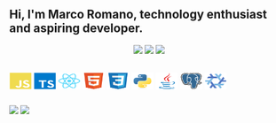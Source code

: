 ## Hi, I'm Marco Romano, technology enthusiast and aspiring developer.

<div align="center">
  
![](https://github-readme-streak-stats.herokuapp.com/?user=m-romano&theme=dracula&hide_border=false) ![](https://github-readme-stats.vercel.app/api?username=m-romano&theme=dracula&hide_border=false&include_all_commits=false&count_private=false) ![](https://github-readme-stats.vercel.app/api/top-langs/?username=m-romano&theme=dracula&hide_border=false&include_all_commits=false&count_private=false&layout=compact)
  
</div>

<div style="display: inline_block"><br>
  
  <img align="center" alt="Romano-Js" height="30" width="40" src="https://raw.githubusercontent.com/devicons/devicon/master/icons/javascript/javascript-plain.svg">
  <img align="center" alt="Romano-Ts" height="30" width="40" src="https://raw.githubusercontent.com/devicons/devicon/master/icons/typescript/typescript-plain.svg">
  <img align="center" alt="Romano-React" height="30" width="40" src="https://raw.githubusercontent.com/devicons/devicon/master/icons/react/react-original.svg">
  <img align="center" alt="Romano-HTML" height="30" width="40" src="https://raw.githubusercontent.com/devicons/devicon/master/icons/html5/html5-original.svg">
  <img align="center" alt="Romano-CSS" height="30" width="40" src="https://raw.githubusercontent.com/devicons/devicon/master/icons/css3/css3-original.svg">
  <img align="center" alt="Romano-Python" height="30" width="40" src="https://raw.githubusercontent.com/devicons/devicon/master/icons/python/python-original.svg">
  <img align="center" alt="Romano-Java" height="30" width="40" src="https://raw.githubusercontent.com/devicons/devicon/master/icons/java/java-original.svg">
    <img align="center" alt="Romano-PsSQL" height="30" width="40" src="https://raw.githubusercontent.com/devicons/devicon/master/icons/postgresql/postgresql-original.svg">
  <img align="center" alt="Romano-NixOS" height="30" width="40" src="https://raw.githubusercontent.com/devicons/devicon/master/icons/nixos/nixos-original.svg">
  
</div>

  ##
 
<div> 
  <a href = "mailto:mromanode@gmail.com"><img src="https://img.shields.io/badge/-Gmail-%23333?style=for-the-badge&logo=gmail&logoColor=white" target="_blank"></a>
  <a href="https://www.linkedin.com/in/mromanode" target="_blank"><img src="https://img.shields.io/badge/-LinkedIn-%230077B5?style=for-the-badge&logo=linkedin&logoColor=white" target="_blank"></a>
  
</div>
